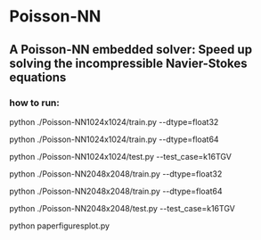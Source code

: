 # Poisson-NN
## A Poisson-NN embedded solver: Speed up solving the incompressible Navier-Stokes equations

### how to run:

python ./Poisson-NN1024x1024/train.py --dtype=float32

python ./Poisson-NN1024x1024/train.py --dtype=float64

python ./Poisson-NN1024x1024/test.py --test_case=k16TGV


python ./Poisson-NN2048x2048/train.py --dtype=float32

python ./Poisson-NN2048x2048/train.py --dtype=float64

python ./Poisson-NN2048x2048/test.py --test_case=k16TGV

python paperfiguresplot.py
